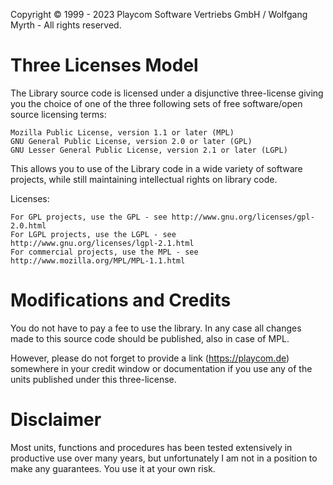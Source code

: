 ﻿Copyright © 1999 - 2023 Playcom Software Vertriebs GmbH / Wolfgang Myrth - All rights reserved.

# Three Licenses Model

The Library source code is licensed under a disjunctive three-license giving you the choice of one of the three following sets of free software/open source licensing terms:

    Mozilla Public License, version 1.1 or later (MPL)
    GNU General Public License, version 2.0 or later (GPL)
    GNU Lesser General Public License, version 2.1 or later (LGPL)

This allows you to use of the Library code in a wide variety of software projects, while still maintaining intellectual rights on library code.

Licenses:

    For GPL projects, use the GPL - see http://www.gnu.org/licenses/gpl-2.0.html
    For LGPL projects, use the LGPL - see http://www.gnu.org/licenses/lgpl-2.1.html
    For commercial projects, use the MPL - see http://www.mozilla.org/MPL/MPL-1.1.html

# Modifications and Credits

You do not have to pay a fee to use the library. In any case all changes made to this source code should be published, also in case of MPL.

However, please do not forget to provide a link (https://playcom.de) somewhere in your credit window or documentation if you use any of the units published under this three-license.


# Disclaimer

Most units, functions and procedures has been tested extensively in productive use over many years, but unfortunately I am not in a position to make any guarantees. You use it at your own risk.




